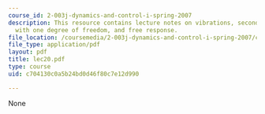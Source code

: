 ```yaml
---
course_id: 2-003j-dynamics-and-control-i-spring-2007
description: This resource contains lecture notes on vibrations, second order systems
  with one degree of freedom, and free response.
file_location: /coursemedia/2-003j-dynamics-and-control-i-spring-2007/c704130c0a5b24bd0d46f80c7e12d990_lec20.pdf
file_type: application/pdf
layout: pdf
title: lec20.pdf
type: course
uid: c704130c0a5b24bd0d46f80c7e12d990

---
```

None
